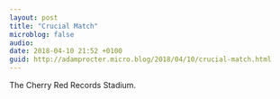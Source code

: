 ```yaml
---
layout: post
title: "Crucial Match"
microblog: false
audio: 
date: 2018-04-10 21:52 +0100
guid: http://adamprocter.micro.blog/2018/04/10/crucial-match.html
---
```





The Cherry Red Records Stadium.

